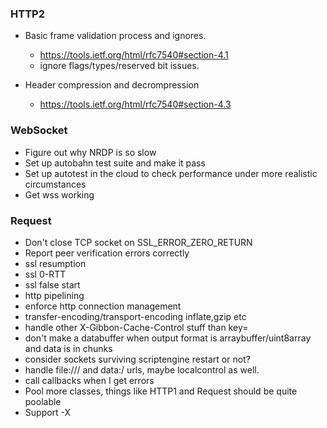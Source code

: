### HTTP2
* Basic frame validation process and ignores.
    * https://tools.ietf.org/html/rfc7540#section-4.1
    * ignore flags/types/reserved bit issues.

* Header compression and decrompression
    * https://tools.ietf.org/html/rfc7540#section-4.3

### WebSocket
* Figure out why NRDP is so slow
* Set up autobahn test suite and make it pass
* Set up autotest in the cloud to check performance under more realistic circumstances
* Get wss working

### Request

* Don't close TCP socket on SSL_ERROR_ZERO_RETURN
* Report peer verification errors correctly
* ssl resumption
* ssl 0-RTT
* ssl false start
* http pipelining
* enforce http connection management
* transfer-encoding/transport-encoding inflate,gzip etc
* handle other X-Gibbon-Cache-Control stuff than key=
* don't make a databuffer when output format is arraybuffer/uint8array and data is in chunks
* consider sockets surviving scriptengine restart or not?
* handle file:/// and data:/ urls, maybe localcontrol as well.
* call callbacks when I get errors
* Pool more classes, things like HTTP1 and Request should be quite poolable
* Support -X